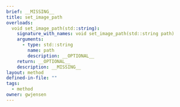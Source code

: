 ```yaml
---
brief: __MISSING__
title: set_image_path
overloads:
  void set_image_path(std::string):
    signature_with_names: void set_image_path(std::string path)
    arguments:
      - type: std::string
        name: path
        description: __OPTIONAL__
    return: __OPTIONAL__
    description: __MISSING__
layout: method
defined-in-file: ""
tags:
  - method
owner: gwjensen
---
```

